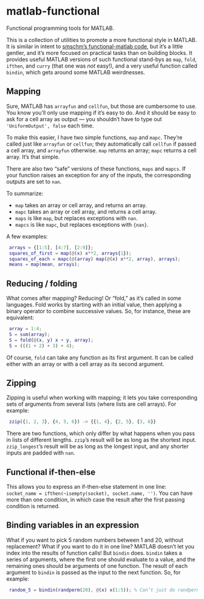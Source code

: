 # matlab-functional

Functional programming tools for MATLAB.

This is a collection of utilities to promote a more functional style in
MATLAB. It is similar in intent to
[smschm’s functional-matlab code](https://github.com/smschm/functional-matlab),
but it’s a little gentler, and it’s more focused on practical tasks than on
building blocks. It provides useful MATLAB versions of such functional stand-bys
as `map`, `fold`, `ifthen`, and `curry` (that one was *not* easy!), and a very
useful function called `bindin`, which gets around some MATLAB weirdnesses.

## Mapping

Sure, MATLAB has `arrayfun` and `cellfun`, but those are cumbersome to use. You
know you’ll only use mapping if it’s easy to do. And it should be easy to ask
for a cell array as output — you shouldn’t have to type out `'UniformOutput',
false` each time.

To make this easier, I have two simple functions, `map` and `mapc`. They’re
called just like `arrayfun` or `cellfun`; they automatically call `cellfun` if
passed a cell array, and `arrayfun` otherwise. `map` returns an array; `mapc`
returns a cell array. It’s that simple.

There are also two “safe” versions of these functions, `maps` and `mapcs`. If
your function raises an exception for any of the inputs, the corresponding
outputs are set to `nan`.

To summarize:
 - `map` takes an array or cell array, and returns an array.
 - `mapc` takes an array or cell array, and returns a cell array.
 - `maps` is like `map`, but replaces exceptions with `nan`.
 - `mapcs` is like `mapc`, but replaces exceptions with `{nan}`.

A few examples:
```matlab
 arrays = {[1:5], [4:7], [2:9]};
 squares_of_first = map(@(x) x**2, arrays{1});
 squares_of_each = mapc(@(array) map(@(x) x**2, array), arrays);
 means = map(mean, arrays);
```


## Reducing / folding

What comes after mapping? Reducing! Or “fold,” as it’s called in some
languages. Fold works by starting with an initial value, then applying a binary
operator to combine successive values. So, for instance, these are equivalent:
```matlab
 array = 1:4;
 S = sum(array);
 S = fold(@(x, y) x + y, array);
 S = (((1 + 2) + 3) + 4);
```
Of course, `fold` can take any function as its first argument. It can be called
either with an array or with a cell array as its second argument.


## Zipping

Zipping is useful when working with mapping; it lets you take corresponding sets
of arguments from several lists (where lists are cell arrays). For example:
```matlab
 zzip({1, 2, 3}, {4, 5, 6}) -> {{1, 4}, {2, 5}, {3, 6}}
```
There are two functions, which only differ by what happens when you pass in
lists of different lengths. `zzip`’s result will be as long as the shortest
input. `zzip_longest`’s result will be as long as the longest input, and any
shorter inputs are padded with `nan`.


## Functional if-then-else

This allows you to express an if-then-else statement in one line:
`socket_name = ifthen(~isempty(socket), socket.name, '')`. You can have more
than one condition, in which case the result after the first passing condition
is returned.


## Binding variables in an expression

What if you want to pick 5 random numbers between 1 and 20, without replacement?
What if you want to do it in one line? MATLAB doesn’t let you index into the
results of function calls! But `bindin` does. `bindin` takes a series of
arguments, where the first one should evaluate to a value, and the remaining
ones should be arguments of one function. The result of each argument to
`bindin` is passed as the input to the next function. So, for example:
```matlab
 random_5 = bindin(randperm(20), @(x) x(1:5)); % Can’t just do randperm(20)(1:5)!
```

